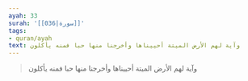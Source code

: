 ```yaml
---
ayah: 33
surah: '[[036|سورة]]'
tags:
- quran/ayah
text: وآية لهم الأرض الميتة أحييناها وأخرجنا منها حبا فمنه يأكلون
---
```

> وآية لهم الأرض الميتة أحييناها وأخرجنا منها حبا فمنه يأكلون
